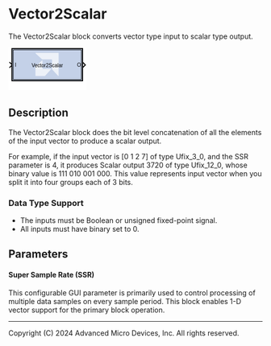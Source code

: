 # Vector2Scalar

The Vector2Scalar block converts vector type input to scalar type
output.

![](./Images/block.png)

## Description

The Vector2Scalar block does the bit level concatenation of all the
elements of the input vector to produce a scalar output.

For example, if the input vector is \[0 1 2 7\] of type Ufix_3_0, and
the SSR parameter is 4, it produces Scalar output 3720 of type
Ufix_12_0, whose binary value is 111 010 001 000. This value
represents input vector when you split it into four groups each of 3
bits.

### Data Type Support

- The inputs must be Boolean or unsigned fixed-point signal.
- All inputs must have binary set to 0.

## Parameters

#### Super Sample Rate (SSR)
This configurable GUI parameter is primarily
used to control processing of multiple data samples on every sample
period. This block enables 1-D vector support for the primary block
operation.

--------------
Copyright (C) 2024 Advanced Micro Devices, Inc.
All rights reserved.
